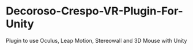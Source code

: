 # Decoroso-Crespo-VR-Plugin-For-Unity
Plugin to use Oculus, Leap Motion, Stereowall and 3D Mouse with Unity
